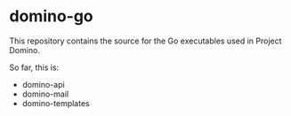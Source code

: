 # domino-go

This repository contains the source for the Go executables used in Project
Domino.

So far, this is:
 * domino-api
 * domino-mail
 * domino-templates

